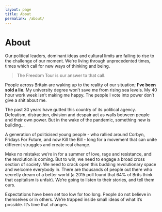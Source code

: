 ```yaml
---
layout: page
title: About
permalink: /about/
---
```

# About

Our political leaders, dominant ideas and cultural limits are failing to rise to the challenge of our moment. We're living through unprecedented times, times which call for new ways of thinking and being.

> The Freedom Tour is our answer to that call.

People across Britain are waking up to the reality of our situation; **I’ve been sold a lie**. My university degree won’t save me from rising sea levels. My 40 hour work week isn’t making me happy. The people I vote into power don’t give a shit about me.

The past 30 years have gutted this country of its political agency. Defeatism, distraction, division and despair act as walls between people and their own power. But in the wake of the pandemic, something new is building...

A generation of politicised young people - who rallied around Corbyn, Fridays For Future, and now Kill the Bill - long for a movement that can unite different struggles and create real change.

Make no mistake: we’re in for a summer of love, rage and resistance, and the revolution is coming. But to win, we need to engage a broad cross section of society. We need to crack open this budding revolutionary space and welcome everybody in. There are thousands of people out there who secretly dream of a better world (a 2015 poll found that 64% of Brits think that capitalism is unfair). We’re going to listen to their stories, and tell them ours.

Expectations have been set too low for too long. People do not believe in themselves or in others. We’re trapped inside small ideas of what it’s possible.
It’s time that changes.
